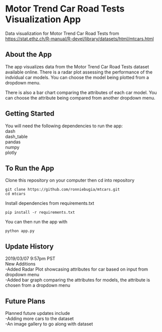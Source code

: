 # Motor Trend Car Road Tests Visualization App
Data visualization for Motor Trend Car Road Tests from https://stat.ethz.ch/R-manual/R-devel/library/datasets/html/mtcars.html

## About the App
The app visualizes data from the Motor Trend Car Road Tests dataset available online. There is a radar plot assessing the performance of 
the indvidual car models. You can choose the model being plotted from a dropdown menu. 

There is also a bar chart comparing the attributes of each car model. You can choose the attribute being compared from another dropdown menu.

## Getting Started
You will need the following dependencies to run the app: <br />
dash <br />
dash_table <br />
pandas <br />
numpy <br />
plotly 

## To Run the App
Clone this repository on your computer then cd into repository

```
git clone https://github.com/ronniebugia/mtcars.git
cd mtcars
```

Install dependencies from requirements.txt

```
pip install -r requirements.txt
```

You can then run the app with

```
python app.py
```
    
## Update History
2019/03/07
9:57pm PST <br />
New Additions <br />
-Added Radar Plot showcasing attributes for car based on input from dropdown menu <br />
-Added bar graph comparing the attributes for models, the attribute is chosen from a dropdown menu 

## Future Plans
Planned future updates include <br />
-Adding more cars to the dataset <br />
-An image gallery to go along with dataset

